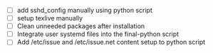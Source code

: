 - [ ] add sshd_config manually using python script
- [ ] setup texlive manually
- [ ] Clean unneeded packages after installation
- [ ] Integrate user systemd files into the final-python script
- [ ] Add /etc/issue and /etc/issue.net content setup to python script
